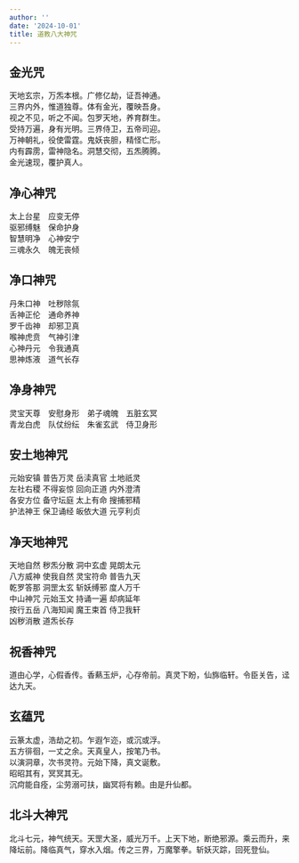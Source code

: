 ```yaml
---
author: ''
date: '2024-10-01'
title: 道教八大神咒
---
```


## 金光咒

天地玄宗，万炁本根。广修亿劫，证吾神通。<br>
三界内外，惟道独尊。体有金光，覆映吾身。<br>
视之不见，听之不闻。包罗天地，养育群生。<br>
受持万遍，身有光明。三界侍卫，五帝司迎。<br>
万神朝礼，役使雷霆。鬼妖丧胆，精怪亡形。<br>
内有霹雳，雷神隐名。洞慧交彻，五炁腾腾。<br>
金光速现，覆护真人。<br>

## 净心神咒

太上台星　应变无停<br>
驱邪缚魅　保命护身<br>
智慧明净　心神安宁<br>
三魂永久　魄无丧倾<br>

## 净口神咒

丹朱口神　吐秽除氛<br>
舌神正伦　通命养神<br>
罗千齿神　却邪卫真<br>
喉神虎贲　气神引津<br>
心神丹元　令我通真<br>
思神炼液　道气长存<br>

## 净身神咒

灵宝天尊　安慰身形　弟子魂魄　五脏玄冥<br>
青龙白虎　队仗纷纭　朱雀玄武　侍卫身形<br>

## 安土地神咒

元始安镇 普告万灵 岳渎真官 土地祇灵<br>
左社右稷 不得妄惊 回向正道 内外澄清<br>
各安方位 备守坛庭 太上有命 搜捕邪精<br>
护法神王 保卫诵经 皈依大道 元亨利贞<br>

## 净天地神咒

天地自然 秽炁分散 洞中玄虚 晃朗太元<br>
八方威神 使我自然 灵宝符命 普告九天<br>
乾罗答那 洞罡太玄 斩妖缚邪 度人万千<br>
中山神咒 元始玉文 持诵一遍 却病延年<br>
按行五岳 八海知闻 魔王束首 侍卫我轩<br>
凶秽消散 道炁长存<br>

## 祝香神咒

道由心学，心假香传。香爇玉炉，心存帝前。真灵下盼，仙旆临轩。令臣关告，迳达九天。

## 玄蕴咒

云篆太虚，浩劫之初。乍遐乍迩，或沉或浮。<br>
五方徘徊，一丈之余。天真皇人，按笔乃书。<br>
以演洞章，次书灵符。元始下降，真文诞敷。<br>
昭昭其有，冥冥其无。<br>
沉疴能自痊，尘劳溺可扶，幽冥将有赖。由是升仙都。<br>

## 北斗大神咒

北斗七元，神气统天。天罡大圣，威光万千。上天下地，断绝邪源。乘云而升，来降坛前。降临真气，穿水入烟。传之三界，万魔擎拳。斩妖灭踪，回死登仙。